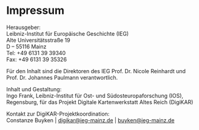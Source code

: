 # Impressum

Herausgeber: \
Leibniz-Institut für Europäische Geschichte (IEG) \
Alte Universitätsstraße 19 \
D – 55116 Mainz \
Tel: +49 6131 39 39340 \
Fax: +49 6131 39 35326

Für den Inhalt sind die Direktoren des IEG Prof. Dr. Nicole Reinhardt und Prof. Dr. Johannes Paulmann verantwortlich.

Inhalt und Gestaltung: \
Ingo Frank, Leibniz-Institut für Ost- und Südosteuropaforschung (IOS), Regensburg, für das Projekt Digitale Kartenwerkstatt Altes Reich (DigiKAR)

Kontakt zur DigiKAR-Projektkoordination: \
Constanze Buyken | digikar@ieg-mainz.de | buyken@ieg-mainz.de
